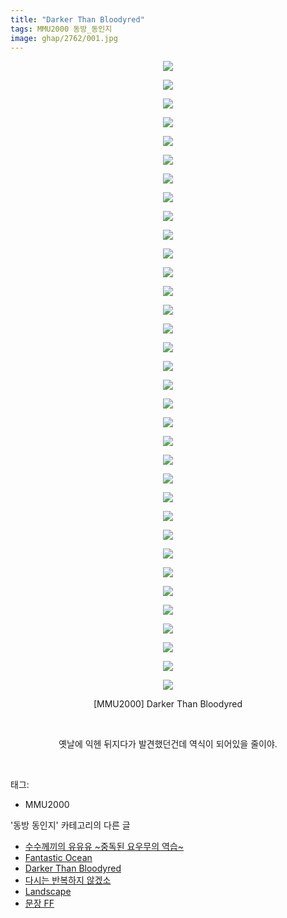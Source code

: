 ```yaml
---
title: "Darker Than Bloodyred"
tags: MMU2000 동방_동인지
image: ghap/2762/001.jpg
---
```

<div class="article">
<p style="text-align: center; clear: none; float: none;"><img src="{{ site.nasurl }}/ghap/2762/001.jpg"/></p>
<p style="text-align: center; clear: none; float: none;"><img src="{{ site.nasurl }}/ghap/2762/002.jpg"/></p>
<p style="text-align: center; clear: none; float: none;"><img src="{{ site.nasurl }}/ghap/2762/003.jpg"/></p>
<p style="text-align: center; clear: none; float: none;"><img src="{{ site.nasurl }}/ghap/2762/004.jpg"/></p>
<p style="text-align: center; clear: none; float: none;"><img src="{{ site.nasurl }}/ghap/2762/005.jpg"/></p>
<p style="text-align: center; clear: none; float: none;"><img src="{{ site.nasurl }}/ghap/2762/006.jpg"/></p>
<p style="text-align: center; clear: none; float: none;"><img src="{{ site.nasurl }}/ghap/2762/007.jpg"/></p>
<p style="text-align: center; clear: none; float: none;"><img src="{{ site.nasurl }}/ghap/2762/008.jpg"/></p>
<p style="text-align: center; clear: none; float: none;"><img src="{{ site.nasurl }}/ghap/2762/009.jpg"/></p>
<p style="text-align: center; clear: none; float: none;"><img src="{{ site.nasurl }}/ghap/2762/010.jpg"/></p>
<p style="text-align: center; clear: none; float: none;"><img src="{{ site.nasurl }}/ghap/2762/011.jpg"/></p>
<p style="text-align: center; clear: none; float: none;"><img src="{{ site.nasurl }}/ghap/2762/012.jpg"/></p>
<p style="text-align: center; clear: none; float: none;"><img src="{{ site.nasurl }}/ghap/2762/013.jpg"/></p>
<p style="text-align: center; clear: none; float: none;"><img src="{{ site.nasurl }}/ghap/2762/014.jpg"/></p>
<p style="text-align: center; clear: none; float: none;"><img src="{{ site.nasurl }}/ghap/2762/015.jpg"/></p>
<p style="text-align: center; clear: none; float: none;"><img src="{{ site.nasurl }}/ghap/2762/016.jpg"/></p>
<p style="text-align: center; clear: none; float: none;"><img src="{{ site.nasurl }}/ghap/2762/017.jpg"/></p>
<p style="text-align: center; clear: none; float: none;"><img src="{{ site.nasurl }}/ghap/2762/018.jpg"/></p>
<p style="text-align: center; clear: none; float: none;"><img src="{{ site.nasurl }}/ghap/2762/019.jpg"/></p>
<p style="text-align: center; clear: none; float: none;"><img src="{{ site.nasurl }}/ghap/2762/020.jpg"/></p>
<p style="text-align: center; clear: none; float: none;"><img src="{{ site.nasurl }}/ghap/2762/021.jpg"/></p>
<p style="text-align: center; clear: none; float: none;"><img src="{{ site.nasurl }}/ghap/2762/022.jpg"/></p>
<p style="text-align: center; clear: none; float: none;"><img src="{{ site.nasurl }}/ghap/2762/023.jpg"/></p>
<p style="text-align: center; clear: none; float: none;"><img src="{{ site.nasurl }}/ghap/2762/024.jpg"/></p>
<p style="text-align: center; clear: none; float: none;"><img src="{{ site.nasurl }}/ghap/2762/025.jpg"/></p>
<p style="text-align: center; clear: none; float: none;"><img src="{{ site.nasurl }}/ghap/2762/026.jpg"/></p>
<p style="text-align: center; clear: none; float: none;"><img src="{{ site.nasurl }}/ghap/2762/027.jpg"/></p>
<p style="text-align: center; clear: none; float: none;"><img src="{{ site.nasurl }}/ghap/2762/028.jpg"/></p>
<p style="text-align: center; clear: none; float: none;"><img src="{{ site.nasurl }}/ghap/2762/029.jpg"/></p>
<p style="text-align: center; clear: none; float: none;"><img src="{{ site.nasurl }}/ghap/2762/030.jpg"/></p>
<p style="text-align: center; clear: none; float: none;"><img src="{{ site.nasurl }}/ghap/2762/031.jpg"/></p>
<p style="text-align: center; clear: none; float: none;"><img src="{{ site.nasurl }}/ghap/2762/032.jpg"/></p>
<p style="text-align: center; clear: none; float: none;"><img src="{{ site.nasurl }}/ghap/2762/033.jpg"/></p>
<p style="text-align: center; clear: none; float: none;"><img src="{{ site.nasurl }}/ghap/2762/034.jpg"/></p>
<p style="text-align: center; clear: none; float: none;">[MMU2000] Darker Than Bloodyred</p>
<p style="text-align: center; clear: none; float: none;"><br/></p>
<p style="text-align: center; clear: none; float: none;">옛날에 익헨 뒤지다가 발견했던건데 역식이 되어있을 줄이야.</p>
<p><br/></p>
</div><div class="tagTrail">
<p>태그: </p>
<ul>
<li>MMU2000</li>
</ul>
</div><div class="another">
<p>'동방 동인지' 카테고리의 다른 글</p>
<ul>
<li><a href="/2016-11-27-ghap_2764">수수께끼의 유유유 ~중독된 요우무의 역습~</a></li>
<li><a href="/2016-11-27-ghap_2763">Fantastic Ocean</a></li>
<li><a href="/2016-11-27-ghap_2762">Darker Than Bloodyred</a></li>
<li><a href="/2016-11-26-ghap_2761">다시는 반복하지 않겠소</a></li>
<li><a href="/2016-11-26-ghap_2760">Landscape</a></li>
<li><a href="/2016-11-26-ghap_2759">문장 FF</a></li>
</ul>
</div><div class="cb_module cb_fluid">
<div class="cb_wrt cb_profile">
</div><!-- commentList close -->
</div>